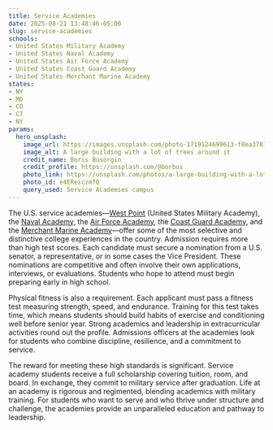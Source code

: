 ```yaml
---
title: Service Academies
date: 2025-08-21 13:48:46-05:00
slug: service-academies
schools:
- United States Military Academy
- United States Naval Academy
- United States Air Force Academy
- United States Coast Guard Academy
- United States Merchant Marine Academy
states:
- NY
- MD
- CO
- CT
- NY
params:
  hero_unsplash:
    image_url: https://images.unsplash.com/photo-1719124699613-f8ea378707f0?crop=entropy&cs=tinysrgb&fit=max&fm=jpg&ixid=M3w3OTUzNDN8MHwxfHJhbmRvbXx8fHx8fHx8fDE3NTU4ODEzMjZ8&ixlib=rb-4.1.0&q=80&w=1080
    image_alt: A large building with a lot of trees around it
    credit_name: Boris Busorgin
    credit_profile: https://unsplash.com/@borbus
    photo_link: https://unsplash.com/photos/a-large-building-with-a-lot-of-trees-around-it-e4EReiczmfQ
    photo_id: e4EReiczmfQ
    query_used: Service Academies campus
---
```



The U.S. service academies—[West Point](https://www.westpoint.edu/) (United States Military Academy), the [Naval Academy](https://www.usna.edu/), the [Air Force Academy](https://www.usafa.edu/), the [Coast Guard Academy](https://www.uscga.edu/), and the [Merchant Marine Academy](https://www.usmma.edu/)—offer some of the most selective and distinctive college experiences in the country. Admission requires more than high test scores. Each candidate must secure a nomination from a U.S. senator, a representative, or in some cases the Vice President. These nominations are competitive and often involve their own applications, interviews, or evaluations. Students who hope to attend must begin preparing early in high school.

Physical fitness is also a requirement. Each applicant must pass a fitness test measuring strength, speed, and endurance. Training for this test takes time, which means students should build habits of exercise and conditioning well before senior year. Strong academics and leadership in extracurricular activities round out the profile. Admissions officers at the academies look for students who combine discipline, resilience, and a commitment to service.

The reward for meeting these high standards is significant. Service academy students receive a full scholarship covering tuition, room, and board. In exchange, they commit to military service after graduation. Life at an academy is rigorous and regimented, blending academics with military training. For students who want to serve and who thrive under structure and challenge, the academies provide an unparalleled education and pathway to leadership.


